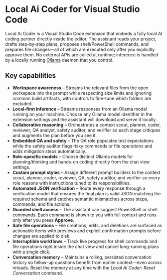 # Local Ai Coder for Visual Studio Code

Local Ai Coder is a Visual Studio Code extension that embeds a fully local AI coding partner directly inside the editor. The assistant reads your project, drafts step-by-step plans, proposes shell/PowerShell commands, and prepares file changes—all of which are executed only after you explicitly approve them. No external APIs are called at runtime; inference is handled by a locally running [Ollama](https://ollama.com/) daemon that you control.

## Key capabilities

- **Workspace awareness** – Streams the relevant files from the open workspace into the prompt while respecting size limits and ignoring common build artifacts, with controls to fine-tune which folders are excluded.
- **Local-first inference** – Streams responses from an Ollama model running on your machine. Choose any Ollama model identifier in the extension settings and the assistant will download and serve it locally.
- **Collaborative reasoning** – Orchestrates a context scout, planner, coder, reviewer, QA analyst, safety auditor, and verifier so each stage critiques and augments the plan before you see it.
- **Embedded QA and safety** – The QA role populates test expectations while the safety auditor flags risky commands or file operations and adds mitigation steps automatically.
- **Role-specific models** – Choose distinct Ollama models for planning/thinking and hands-on coding directly from the chat view settings.
- **Custom prompt styles** – Assign different prompt builders to the context scout, planner, coder, reviewer, QA, safety auditor, and verifier so every role reasons with instructions tuned to its responsibilities.
- **Automated JSON verification** – Route every response through a verification model that ensures the final plan is valid JSON matching the required schema and catches semantic mismatches across steps, commands, and file actions.
- **Guarded shell access** – The assistant can suggest PowerShell or shell commands. Each command is shown to you with full context and runs only after you press **Approve**.
- **Safe file operations** – File creations, edits, and deletions are surfaced as actionable items with previews and explicit confirmation prompts before changes are applied to disk.
- **Interruptible workflows** – Track live progress for shell commands and file operations right inside the chat view and cancel long-running plans with a single click.
- **Conversation memory** – Maintains a rolling, persisted conversation history so follow-up questions benefit from earlier context—even across reloads. Reset the memory at any time with the *Local Ai Coder: Reset Conversation* command.

